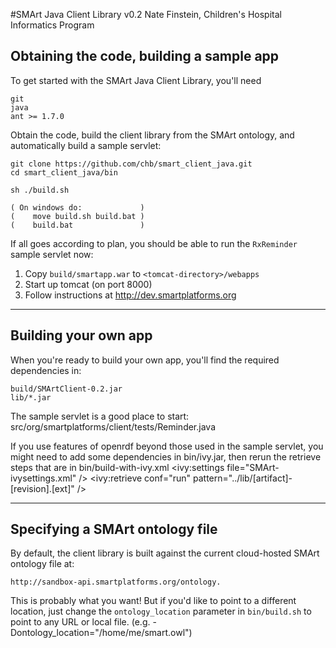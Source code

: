 #SMArt Java Client Library v0.2
Nate Finstein, Children's Hospital Informatics Program

## Obtaining the code, building a sample app

To get started with the SMArt Java Client Library, you'll need

    git
    java
    ant >= 1.7.0

Obtain the code, build the client library from the SMArt ontology,
and automatically build a sample servlet:

    git clone https://github.com/chb/smart_client_java.git
    cd smart_client_java/bin

    sh ./build.sh

    ( On windows do:             )
    (    move build.sh build.bat )
    (    build.bat               )

If all goes according to plan, you should be able to run the
`RxReminder` sample servlet now:

  1. Copy `build/smartapp.war` to `<tomcat-directory>/webapps`
  2. Start up tomcat (on port 8000)
  3. Follow instructions at http://dev.smartplatforms.org

---
## Building your own app

When you're ready to build your own app, you'll find the required
dependencies in:

    build/SMArtClient-0.2.jar
    lib/*.jar

The sample servlet is a good place to start:
    src/org/smartplatforms/client/tests/Reminder.java

If you use features of openrdf beyond those used in the sample servlet,
you might need to add some dependencies in bin/ivy.jar, then rerun
the retrieve steps that are in bin/build-with-ivy.xml
   <ivy:settings file="SMArt-ivysettings.xml" />
   <ivy:retrieve conf="run"  pattern="../lib/[artifact]-[revision].[ext]" />

---
## Specifying a SMArt ontology file

By default, the client library is built against the current
cloud-hosted SMArt ontology file at:

    http://sandbox-api.smartplatforms.org/ontology.

This is probably what you want!  But if you'd like to point to a
different location, just change the `ontology_location` parameter in
`bin/build.sh` to point to any URL or local file.
(e.g. -Dontology_location="/home/me/smart.owl")
